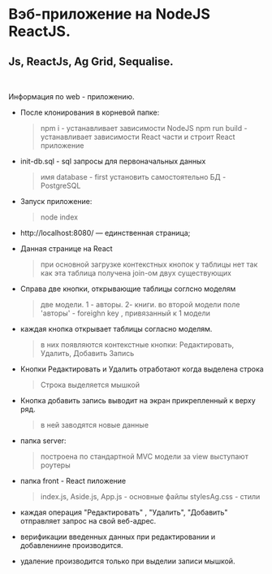 # Вэб-приложение на NodeJS ReactJS. 
## Js, ReactJs, Ag Grid, Sequalise.

<br>

Информация по web - приложению.
* После клонирования в корневой папке: 
    > npm i  - устанавливает зависимости NodeJS
    > npm run build  - устанавливает зависимости React части и строит React приложение

* init-db.sql  -  sql запросы для первоначальных данных
    > имя database - first установить самостоятельно
    > БД - PostgreSQL

* Запуск приложение:
    > node index

* http://localhost:8080/ — единственная страница;

* Данная странице на React
    > при основной загрузке контекстных кнопок у таблицы нет
    > так как эта таблица получена join-ом двух существующих

* Справа две кнопки, открывающие таблицы соглсно моделям
    > две модели. 1 - авторы. 2- книги. во второй модели
    > поле 'авторы' - foreighn key , привязанный к 1 модели

* каждая кнопка открывает таблицы согласно моделям. 
    > в них появляются контекстные кнопки: 
    > Редактировать, Удалить, Добавить Запись

* Кнопки Редактировать и Удалить отработают когда выделена строка
    > Строка выделяется мышкой

* Кнопка добавить запись выводит на экран прикрепленный к верху ряд.
    > в ней заводятся новые данные

* папка server:
    > построена по стандартной MVC модели
    > за view выступают роутеры

* папка front - React пиложение
    > index.js, Aside.js, App.js - основные файлы
    > stylesAg.css - стили

* каждая операция "Редактировать" , "Удалить", "Добавить" отправляет запрос на свой веб-адрес.

* верификации введенных данных при редактировании и добавлениине производится.

* удаление производится только при выделии записи мышкой.



    




    


